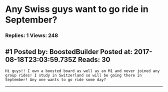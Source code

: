 # Any Swiss guys want to go ride in September?

### Replies: 1 Views: 248

## \#1 Posted by: BoostedBuilder Posted at: 2017-08-18T23:03:59.735Z Reads: 30

```
Hi guys!! I own a boosted board as well as an M1 and never joined any group rides! I study in Switzerland so will be going there in September! Any one wants to go ride some day?
```

---
